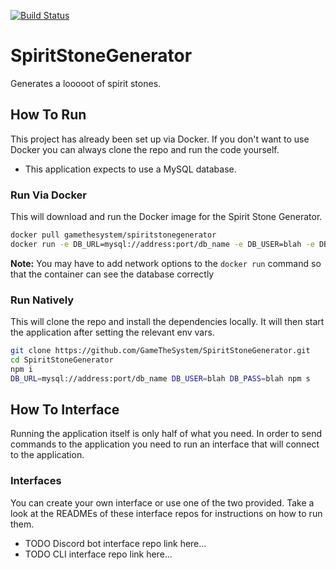 [![Build Status](https://travis-ci.org/GameTheSystem/SpiritStoneGenerator.svg?branch=master)](https://travis-ci.org/GameTheSystem/SpiritStoneGenerator)

# SpiritStoneGenerator

Generates a looooot of spirit stones.

## How To Run

This project has already been set up via Docker. If you don't want to use Docker you can always clone the repo and run
the code yourself.

- This application expects to use a MySQL database.

### Run Via Docker

This will download and run the Docker image for the Spirit Stone Generator.
```bash
docker pull gamethesystem/spiritstonegenerator
docker run -e DB_URL=mysql://address:port/db_name -e DB_USER=blah -e DB_PASS=blah -d gamethesystem/spiritstonegenerator
```

**Note:** You may have to add network options to the `docker run` command so that the container can see the database 
correctly

### Run Natively

This will clone the repo and install the dependencies locally. It will then start the application after setting the 
relevant env vars.

```bash
git clone https://github.com/GameTheSystem/SpiritStoneGenerator.git
cd SpiritStoneGenerator
npm i
DB_URL=mysql://address:port/db_name DB_USER=blah DB_PASS=blah npm s
```

## How To Interface

Running the application itself is only half of what you need. In order to send commands to the application you need to 
run an interface that will connect to the application.

### Interfaces

You can create your own interface or use one of the two provided. Take a look at the READMEs of these interface repos
for instructions on how to run them.

- TODO Discord bot interface repo link here...
- TODO CLI interface repo link here...
